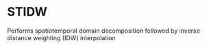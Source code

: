 # STIDW
Performs spatiotemporal domain decomposition followed by inverse distance weighting (IDW) interpolation
